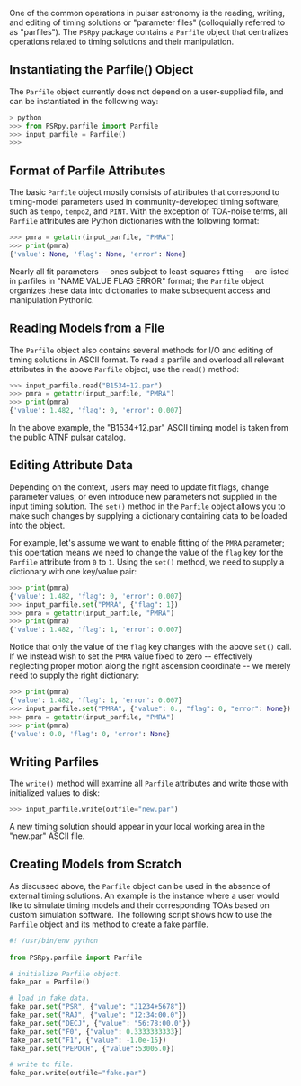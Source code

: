 One of the common operations in pulsar astronomy is the reading, writing, and editing of timing solutions or "parameter files" (colloquially referred to as "parfiles"). The `PSRpy` package contains a `Parfile` object that centralizes operations related to timing solutions and their manipulation.

## Instantiating the Parfile() Object
The `Parfile` object currently does not depend on a user-supplied file, and can be instantiated in the following way:

``` python
> python
>>> from PSRpy.parfile import Parfile
>>> input_parfile = Parfile()
>>>
```

## Format of Parfile Attributes
The basic `Parfile` object mostly consists of attributes that correspond to timing-model parameters used in community-developed timing software, such as `tempo`, `tempo2`, and `PINT`. With the exception of TOA-noise terms, all `Parfile` attributes are Python dictionaries with the following format:

``` python
>>> pmra = getattr(input_parfile, "PMRA")
>>> print(pmra)
{'value': None, 'flag': None, 'error': None}
```

Nearly all fit parameters -- ones subject to least-squares fitting -- are listed in parfiles in "NAME VALUE FLAG ERROR" format; the `Parfile` object organizes these data into dictionaries to make subsequent access and manipulation Pythonic.

## Reading Models from a File
The `Parfile` object also contains several methods for I/O and editing of timing solutions in ASCII format. To read a parfile and overload all relevant attributes in the above `Parfile` object, use the `read()` method:

``` python
>>> input_parfile.read("B1534+12.par")
>>> pmra = getattr(input_parfile, "PMRA")
>>> print(pmra)
{'value': 1.482, 'flag': 0, 'error': 0.007}
```

In the above example, the "B1534+12.par" ASCII timing model is taken from the public ATNF pulsar catalog.

## Editing Attribute Data
Depending on the context, users may need to update fit flags, change parameter values, or even introduce new parameters not supplied in the input timing solution. The `set()` method in the `Parfile` object allows you to make such changes by supplying a dictionary containing data to be loaded into the object.

For example, let's assume we want to enable fitting of the `PMRA` parameter; this opertation means we need to change the value of the `flag` key for the `Parfile` attribute from `0` to `1`. Using the `set()` method, we need to supply a dictionary with one key/value pair:

``` python
>>> print(pmra)
{'value': 1.482, 'flag': 0, 'error': 0.007}
>>> input_parfile.set("PMRA", {"flag": 1})
>>> pmra = getattr(input_parfile, "PMRA")
>>> print(pmra)
{'value': 1.482, 'flag': 1, 'error': 0.007}
```

Notice that only the value of the `flag` key changes with the above `set()` call. If we instead wish to set the `PMRA` value fixed to zero -- effectively neglecting proper motion along the right ascension coordinate -- we merely need to supply the right dictionary:

``` python
>>> print(pmra)
{'value': 1.482, 'flag': 1, 'error': 0.007}
>>> input_parfile.set("PMRA", {"value": 0., "flag": 0, "error": None})
>>> pmra = getattr(input_parfile, "PMRA")
>>> print(pmra)
{'value': 0.0, 'flag': 0, 'error': None}
```

## Writing Parfiles
The `write()` method will examine all `Parfile` attributes and write those with initialized values to disk:

``` python
>>> input_parfile.write(outfile="new.par")
```

A new timing solution should appear in your local working area in the "new.par" ASCII file.

## Creating Models from Scratch
As discussed above, the `Parfile` object can be used in the absence of external timing solutions. An example is the instance where a user would like to simulate timing models and their corresponding TOAs based on custom simulation software. The following script shows how to use the `Parfile` object and its method to create a fake parfile.

``` python
#! /usr/bin/env python
  
from PSRpy.parfile import Parfile

# initialize Parfile object.
fake_par = Parfile()

# load in fake data.
fake_par.set("PSR", {"value": "J1234+5678"})
fake_par.set("RAJ", {"value": "12:34:00.0"})
fake_par.set("DECJ", {"value": "56:78:00.0"})
fake_par.set("F0", {"value": 0.3333333333})
fake_par.set("F1", {"value": -1.0e-15})
fake_par.set("PEPOCH", {"value":53005.0})

# write to file.
fake_par.write(outfile="fake.par")
```
